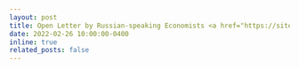 ```yaml
---
layout: post
title: Open Letter by Russian-speaking Economists <a href="https://sites.google.com/view/netvoine-en">Stop The War!</a>
date: 2022-02-26 10:00:00-0400
inline: true
related_posts: false
---
```

